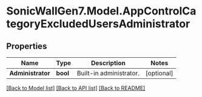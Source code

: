 # SonicWallGen7.Model.AppControlCategoryExcludedUsersAdministrator

## Properties

Name | Type | Description | Notes
------------ | ------------- | ------------- | -------------
**Administrator** | **bool** | Built-in administrator. | [optional] 

[[Back to Model list]](../README.md#documentation-for-models) [[Back to API list]](../README.md#documentation-for-api-endpoints) [[Back to README]](../README.md)

